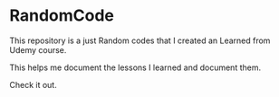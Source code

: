# RandomCode 

This repository is a just Random codes that I created an Learned from Udemy course.

This helps me document the lessons I learned and document them. 

Check it out. 
